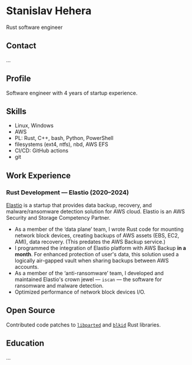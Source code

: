 # Stanislav Hehera

Rust software engineer

## Contact

...

## Profile

Software engineer with 4 years of startup experience.

## Skills

- Linux, Windows
- AWS
- PL: Rust, C++, bash, Python, PowerShell
- filesystems (ext4, ntfs), nbd, AWS EFS
- CI/CD: GitHub actions
- git

## Work Experience

### Rust Development — Elastio (2020–2024)

[Elastio](https://elastio.com) is a startup that provides data backup, recovery, and malware/ransomware detection solution for AWS cloud. Elastio is an AWS Security and Storage Competency Partner.

- As a member of the ‘data plane’ team, I wrote Rust code for mounting network block devices, creating backups of AWS assets (EBS, EC2, AMI), data recovery. (This predates the AWS Backup service.)
- I programmed the integration of Elastio platform with AWS Backup **in a month**. For enhanced protection of user's data, this solution used a logically air-gapped vault when sharing backups between AWS accounts.
- As a member of the ‘anti-ransomware’ team, I developed and maintained Elastio's crown jewel — `iscan` — the software for ransomware and malware detection.
- Optimized performance of network block devices I/O.

## Open Source

Contributed code patches to [`libparted`](https://github.com/pop-os/libparted/pull/10) and [`blkid`](https://github.com/cholcombe973/blkid/pull/10) Rust libraries.

## Education

...